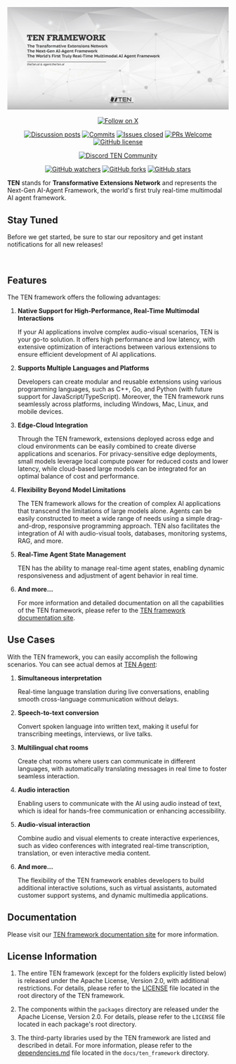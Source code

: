 [![TEN Framework Banner Image](https://github.com/TEN-framework/docs/blob/main/assets/jpg/ten-banner.jpg?raw=true)](https://theten.ai)

<div align="center">

[![Follow on X](https://img.shields.io/twitter/follow/TenFramework?logo=X&color=%20%23f5f5f5)](https://twitter.com/intent/follow?screen_name=TenFramework)

[![Discussion posts](https://img.shields.io/github/discussions/TEN-framework/ten_framework?labelColor=%20%23FDB062&color=%20%23f79009)](https://github.com/TEN-framework/ten_framework/discussions/)
[![Commits](https://img.shields.io/github/commit-activity/m/TEN-framework/ten_framework?labelColor=%20%237d89b0&color=%20%235d6b98)](https://github.com/TEN-framework/ten_framework/graphs/commit-activity)
[![Issues closed](https://img.shields.io/github/issues-search?query=repo%3ATEN-framework%2Ften_framework%20is%3Aclosed&label=issues%20closed&labelColor=green&color=green)](https://github.com/TEN-framework/ten_framework/issues)
[![PRs Welcome](https://img.shields.io/badge/PRs-welcome-brightgreen.svg?style=flat-square)](https://github.com/TEN-framework/ten_framework/pulls)
[![GitHub license](https://img.shields.io/badge/License-Apache_2.0_with_certain_conditions-blue.svg?labelColor=%20%23155EEF&color=%20%23528bff)](https://github.com/TEN-framework/ten_framework/blob/main/LICENSE)

[![Discord TEN Community](https://dcbadge.vercel.app/api/server/VnPftUzAMJ)](https://discord.gg/VnPftUzAMJ)

[![GitHub watchers](https://img.shields.io/github/watchers/TEN-framework/ten_framework?style=social&label=Watch)](https://GitHub.com/TEN-framework/ten_framework/watchers/?WT.mc_id=academic-105485-koreyst)
[![GitHub forks](https://img.shields.io/github/forks/TEN-framework/ten_framework?style=social&label=Fork)](https://GitHub.com/TEN-framework/ten_framework/network/?WT.mc_id=academic-105485-koreyst)
[![GitHub stars](https://img.shields.io/github/stars/TEN-framework/ten_framework?style=social&label=Star)](https://GitHub.com/TEN-framework/ten_framework/stargazers/?WT.mc_id=academic-105485-koreyst)

</div>

**TEN** stands for **Transformative Extensions Network** and represents the
Next-Gen AI-Agent Framework, the world's first truly real-time multimodal AI
agent framework.

## Stay Tuned

Before we get started, be sure to star our repository and get instant
notifications for all new releases!

<figure><img src="https://github.com/TEN-framework/docs/blob/main/assets/gif/star_ten_w_confetti.gif" alt=""></figure>

## Features

The TEN framework offers the following advantages:

1. **Native Support for High-Performance, Real-Time Multimodal Interactions**

   If your AI applications involve complex audio-visual scenarios, TEN is your
   go-to solution. It offers high performance and low latency, with extensive
   optimization of interactions between various extensions to ensure efficient
   development of AI applications.

2. **Supports Multiple Languages and Platforms**

   Developers can create modular and reusable extensions using various
   programming languages, such as C++, Go, and Python (with future support for
   JavaScript/TypeScript). Moreover, the TEN framework runs seamlessly across
   platforms, including Windows, Mac, Linux, and mobile devices.

3. **Edge-Cloud Integration**

   Through the TEN framework, extensions deployed across edge and cloud
   environments can be easily combined to create diverse applications and
   scenarios. For privacy-sensitive edge deployments, small models leverage
   local compute power for reduced costs and lower latency, while cloud-based
   large models can be integrated for an optimal balance of cost and
   performance.

4. **Flexibility Beyond Model Limitations**

   The TEN framework allows for the creation of complex AI applications that
   transcend the limitations of large models alone. Agents can be easily
   constructed to meet a wide range of needs using a simple drag-and-drop,
   responsive programming approach. TEN also facilitates the integration of AI
   with audio-visual tools, databases, monitoring systems, RAG, and more.

5. **Real-Time Agent State Management**

   TEN has the ability to manage real-time agent states, enabling dynamic
   responsiveness and adjustment of agent behavior in real time.

6. **And more...**

   For more information and detailed documentation on all the capabilities of
   the TEN framework, please refer to the
   [TEN framework documentation site](https://doc.theten.ai/).

## Use Cases

With the TEN framework, you can easily accomplish the following scenarios. You
can see actual demos at [TEN Agent](https://github.com/ten-framework/ten-agent):

1. **Simultaneous interpretation**

   Real-time language translation during live conversations, enabling smooth
   cross-language communication without delays.

2. **Speech-to-text conversion**

   Convert spoken language into written text, making it useful for transcribing
   meetings, interviews, or live talks.

3. **Multilingual chat rooms**

   Create chat rooms where users can communicate in different languages, with
   automatically translating messages in real time to foster seamless
   interaction.

4. **Audio interaction**

   Enabling users to communicate with the AI using audio instead of text, which
   is ideal for hands-free communication or enhancing accessibility.

5. **Audio-visual interaction**

   Combine audio and visual elements to create interactive experiences, such as
   video conferences with integrated real-time transcription, translation, or
   even interactive media content.

6. **And more...**

   The flexibility of the TEN framework enables developers to build additional
   interactive solutions, such as virtual assistants, automated customer support
   systems, and dynamic multimedia applications.

## Documentation

Please visit our [TEN framework documentation site](https://doc.theten.ai/) for
more information.

## License Information

1. The entire TEN framework (except for the folders explicitly listed below) is
   released under the Apache License, Version 2.0, with additional restrictions.
   For details, please refer to the [LICENSE](./LICENSE) file located in the
   root directory of the TEN framework.

2. The components within the `packages` directory are released under the Apache
   License, Version 2.0. For details, please refer to the `LICENSE` file located
   in each package's root directory.

3. The third-party libraries used by the TEN framework are listed and described
   in detail. For more information, please refer to the
   [dependencies.md](./docs/ten_framework/dependencies.md) file located in the
   `docs/ten_framework` directory.
